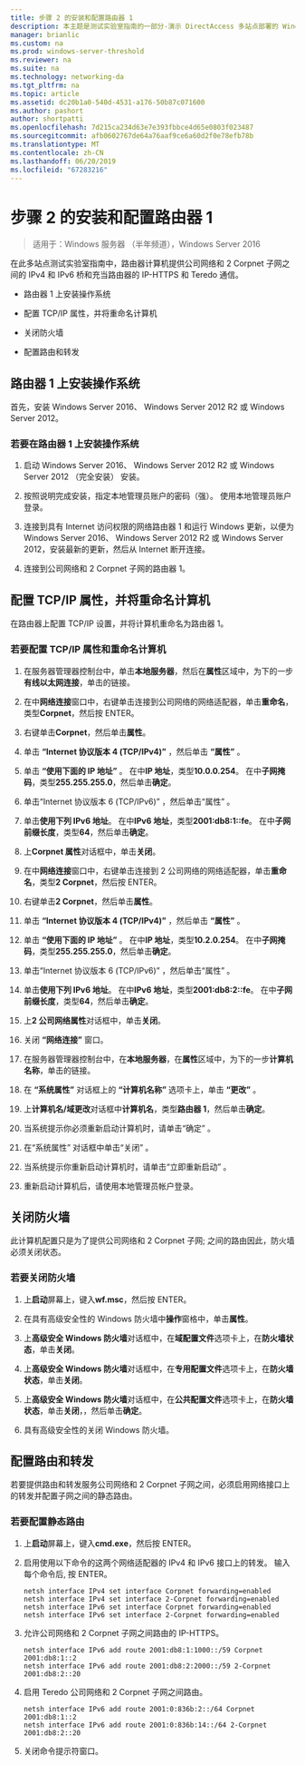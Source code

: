 ```yaml
---
title: 步骤 2 的安装和配置路由器 1
description: 本主题是测试实验室指南的一部分-演示 DirectAccess 多站点部署的 Windows Server 2016
manager: brianlic
ms.custom: na
ms.prod: windows-server-threshold
ms.reviewer: na
ms.suite: na
ms.technology: networking-da
ms.tgt_pltfrm: na
ms.topic: article
ms.assetid: dc20b1a0-540d-4531-a176-50b87c071600
ms.author: pashort
author: shortpatti
ms.openlocfilehash: 7d215ca234d63e7e393fbbce4d65e0803f023487
ms.sourcegitcommit: afb0602767de64a76aaf9ce6a60d2f0e78efb78b
ms.translationtype: MT
ms.contentlocale: zh-CN
ms.lasthandoff: 06/20/2019
ms.locfileid: "67283216"
---
```

# <a name="step-2-install-and-configure-router1"></a>步骤 2 的安装和配置路由器 1

>适用于：Windows 服务器 （半年频道），Windows Server 2016

在此多站点测试实验室指南中，路由器计算机提供公司网络和 2 Corpnet 子网之间的 IPv4 和 IPv6 桥和充当路由器的 IP-HTTPS 和 Teredo 通信。  
  
- 路由器 1 上安装操作系统 
  
- 配置 TCP/IP 属性，并将重命名计算机  
  
- 关闭防火墙
  
- 配置路由和转发
  
## <a name="install-the-operating-system-on-router1"></a>路由器 1 上安装操作系统  
首先，安装 Windows Server 2016、 Windows Server 2012 R2 或 Windows Server 2012。  
  
### <a name="to-install-the-operating-system-on-router1"></a>若要在路由器 1 上安装操作系统  
  
1.  启动 Windows Server 2016、 Windows Server 2012 R2 或 Windows Server 2012 （完全安装） 安装。  
  
2.  按照说明完成安装，指定本地管理员账户的密码（强）。 使用本地管理员账户登录。  
  
3.  连接到具有 Internet 访问权限的网络路由器 1 和运行 Windows 更新，以便为 Windows Server 2016、 Windows Server 2012 R2 或 Windows Server 2012，安装最新的更新，然后从 Internet 断开连接。  
  
4.  连接到公司网络和 2 Corpnet 子网的路由器 1。  
  
## <a name="configure-tcpip-properties-and-rename-the-computer"></a>配置 TCP/IP 属性，并将重命名计算机  
在路由器上配置 TCP/IP 设置，并将计算机重命名为路由器 1。  
  
### <a name="to-configure-tcpip-properties-and-rename-the-computer"></a>若要配置 TCP/IP 属性和重命名计算机  
  
1.  在服务器管理器控制台中，单击**本地服务器**，然后在**属性**区域中，为下的一步**有线以太网连接**，单击的链接。  
  
2.  在中**网络连接**窗口中，右键单击连接到公司网络的网络适配器，单击**重命名**，类型**Corpnet**，然后按 ENTER。  
  
3.  右键单击**Corpnet**，然后单击**属性**。  
  
4.  单击 **“Internet 协议版本 4 (TCP/IPv4)”** ，然后单击 **“属性”** 。  
  
5.  单击 **“使用下面的 IP 地址”** 。 在中**IP 地址**，类型**10.0.0.254**。 在中**子网掩码**，类型**255.255.255.0**，然后单击**确定**。  
  
6.  单击“Internet 协议版本 6 (TCP/IPv6)”  ，然后单击“属性”  。  
  
7.  单击**使用下列 IPv6 地址**。 在中**IPv6 地址**，类型**2001:db8:1::fe**。 在中**子网前缀长度**，类型**64**，然后单击**确定**。  
  
8.  上**Corpnet 属性**对话框中，单击**关闭**。  
  
9. 在中**网络连接**窗口中，右键单击连接到 2 公司网络的网络适配器，单击**重命名**，类型**2 Corpnet**，然后按 ENTER。  
  
10. 右键单击**2 Corpnet**，然后单击**属性**。  
  
11. 单击 **“Internet 协议版本 4 (TCP/IPv4)”** ，然后单击 **“属性”** 。  
  
12. 单击 **“使用下面的 IP 地址”** 。 在中**IP 地址**，类型**10.2.0.254**。 在中**子网掩码**，类型**255.255.255.0**，然后单击**确定**。  
  
13. 单击“Internet 协议版本 6 (TCP/IPv6)”  ，然后单击“属性”  。  
  
14. 单击**使用下列 IPv6 地址**。 在中**IPv6 地址**，类型**2001:db8:2::fe**。 在中**子网前缀长度**，类型**64**，然后单击**确定**。  
  
15. 上**2 公司网络属性**对话框中，单击**关闭**。  
  
16. 关闭 **“网络连接”** 窗口。  
  
17. 在服务器管理器控制台中，在**本地服务器**，在**属性**区域中，为下的一步**计算机名称**，单击的链接。  
  
18. 在 **“系统属性”** 对话框上的 **“计算机名称”** 选项卡上，单击 **“更改”** 。  
  
19. 上**计算机名/域更改**对话框中**计算机名**，类型**路由器 1**，然后单击**确定**。  
  
20. 当系统提示你必须重新启动计算机时，请单击“确定”  。  
  
21. 在“系统属性”  对话框中单击“关闭”  。  
  
22. 当系统提示你重新启动计算机时，请单击“立即重新启动”  。  
  
23. 重新启动计算机后，请使用本地管理员帐户登录。  
  
## <a name="turn-off-the-firewall"></a>关闭防火墙  
此计算机配置只是为了提供公司网络和 2 Corpnet 子网; 之间的路由因此，防火墙必须关闭状态。  
  
### <a name="to-turn-off-the-firewall"></a>若要关闭防火墙  
  
1.  上**启动**屏幕上，键入**wf.msc**，然后按 ENTER。  
  
2.  在具有高级安全性的 Windows 防火墙中**操作**窗格中，单击**属性**。  
  
3.  上**高级安全 Windows 防火墙**对话框中，在**域配置文件**选项卡上，在**防火墙状态**，单击**关闭**。  
  
4.  上**高级安全 Windows 防火墙**对话框中，在**专用配置文件**选项卡上，在**防火墙状态**，单击**关闭**。  
  
5.  上**高级安全 Windows 防火墙**对话框中，在**公共配置文件**选项卡上，在**防火墙状态**，单击**关闭**，，然后单击**确定**。  
  
6.  具有高级安全性的关闭 Windows 防火墙。  
  
## <a name="configure-routing-and-forwarding"></a>配置路由和转发  
若要提供路由和转发服务公司网络和 2 Corpnet 子网之间，必须启用网络接口上的转发并配置子网之间的静态路由。  
  
### <a name="to-configure-static-routes"></a>若要配置静态路由  
  
1.  上**启动**屏幕上，键入**cmd.exe**，然后按 ENTER。  
  
2.  启用使用以下命令的这两个网络适配器的 IPv4 和 IPv6 接口上的转发。 输入每个命令后, 按 ENTER。  
  
    ```  
    netsh interface IPv4 set interface Corpnet forwarding=enabled  
    netsh interface IPv4 set interface 2-Corpnet forwarding=enabled  
    netsh interface IPv6 set interface Corpnet forwarding=enabled  
    netsh interface IPv6 set interface 2-Corpnet forwarding=enabled  
    ```  
  
3.  允许公司网络和 2 Corpnet 子网之间路由的 IP-HTTPS。  
  
    ```  
    netsh interface IPv6 add route 2001:db8:1:1000::/59 Corpnet 2001:db8:1::2  
    netsh interface IPv6 add route 2001:db8:2:2000::/59 2-Corpnet 2001:db8:2::20  
    ```  
  
4.  启用 Teredo 公司网络和 2 Corpnet 子网之间路由。  
  
    ```  
    netsh interface IPv6 add route 2001:0:836b:2::/64 Corpnet 2001:db8:1::2  
    netsh interface IPv6 add route 2001:0:836b:14::/64 2-Corpnet 2001:db8:2::20  
    ```  
  
5.  关闭命令提示符窗口。
